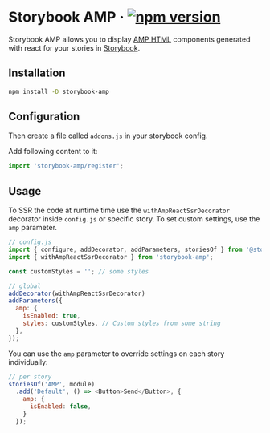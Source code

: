 # Storybook AMP &middot; [![npm version](https://badge.fury.io/js/storybook-amp.svg)](https://www.npmjs.com/package/storybook-amp)

Storybook AMP allows you to display [AMP HTML](https://amp.dev/) components generated with react for your stories in [Storybook](https://storybook.js.org).

## Installation

```sh
npm install -D storybook-amp
```

## Configuration

Then create a file called `addons.js` in your storybook config.

Add following content to it:

```js
import 'storybook-amp/register';
```

## Usage

To SSR the code at runtime time use the `withAmpReactSsrDecorator` decorator inside `config.js` or specific story.  To set custom settings, use the  `amp`  parameter. 

```js
// config.js
import { configure, addDecorator, addParameters, storiesOf } from '@storybook/react';
import { withAmpReactSsrDecorator } from 'storybook-amp';

const customStyles = ''; // some styles

// global
addDecorator(withAmpReactSsrDecorator)
addParameters({
  amp: {
    isEnabled: true,
    styles: customStyles, // Custom styles from some string
  },
});
```

You can use the `amp` parameter to override settings on each story individually:

```js
// per story
storiesOf('AMP', module)
  .add('Default', () => <Button>Send</Button>, {
    amp: {
      isEnabled: false,
    }
  });
  ```
